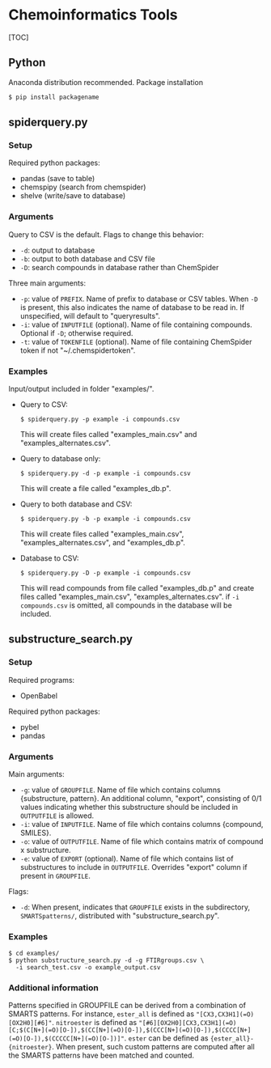 Chemoinformatics Tools
===

[TOC]

Python
---

Anaconda distribution recommended. Package installation

```sh
$ pip install packagename
```

spiderquery.py
---

### Setup

Required python packages:

* pandas (save to table)
* chemspipy (search from chemspider)
* shelve (write/save to database)

### Arguments

Query to CSV is the default. Flags to change this behavior:

* `-d`: output to database
* `-b`: output to both database and CSV file
* `-D`: search compounds in database rather than ChemSpider

Three main arguments:

* `-p`: value of `PREFIX`. Name of prefix to database or CSV tables. When `-D` is present, this also indicates the name of database to be read in. If unspecified, will default to "queryresults".
* `-i`: value of `INPUTFILE` (optional). Name of file containing compounds. Optional if `-D`; otherwise required.
* `-t`: value of `TOKENFILE` (optional). Name of file containing ChemSpider token if not "~/.chemspidertoken".

### Examples

Input/output included in folder "examples/".

* Query to CSV:

    ```
    $ spiderquery.py -p example -i compounds.csv
	```

    This will create files called "examples\_main.csv" and "examples\_alternates.csv".

* Query to database only:

    ```
    $ spiderquery.py -d -p example -i compounds.csv
	```

    This will create a file called "examples\_db.p".

* Query to both database and CSV:

    ```
    $ spiderquery.py -b -p example -i compounds.csv
	```

    This will create files called "examples\_main.csv", "examples\_alternates.csv", and "examples\_db.p".

* Database to CSV:

    ```
    $ spiderquery.py -D -p example -i compounds.csv
	```

    This will read compounds from file called "examples\_db.p" and create files called "examples\_main.csv", "examples\_alternates.csv". if `-i compounds.csv` is omitted, all compounds in the database will be included.

substructure_search.py
---

### Setup

Required programs:

* OpenBabel

Required python packages:

* pybel
* pandas

### Arguments

Main arguments:

* `-g`: value of `GROUPFILE`. Name of file which contains columns {substructure, pattern}. An additional column, "export", consisting of 0/1 values indicating whether this substructure should be included in `OUTPUTFILE` is allowed.
* `-i`: value of `INPUTFILE`. Name of file which contains columns {compound, SMILES}.
* `-o`: value of `OUTPUTFILE`. Name of file which contains matrix of compound x substructure.
* `-e`: value of `EXPORT` (optional). Name of file which contains list of substructures to include in `OUTPUTFILE`. Overrides "export" column if present in `GROUPFILE`.

Flags:

* `-d`: When present, indicates that `GROUPFILE` exists in the subdirectory, `SMARTSpatterns/`, distributed with "substructure_search.py".

### Examples

```
$ cd examples/
$ python substructure_search.py -d -g FTIRgroups.csv \
  -i search_test.csv -o example_output.csv
```

### Additional information

Patterns specified in GROUPFILE can be derived from a combination of SMARTS patterns. For instance, `ester_all` is defined as `"[CX3,CX3H1](=O)[OX2H0][#6]"`. `nitroester` is defined as `"[#6][OX2H0][CX3,CX3H1](=O)[C;$(C[N+](=O)[O-]),$(CC[N+](=O)[O-]),$(CCC[N+](=O)[O-]),$(CCCC[N+](=O)[O-]),$(CCCCC[N+](=O)[O-])]"`. `ester` can be defined as `{ester_all}-{nitroester}`. When present, such custom patterns are computed after all the SMARTS patterns have been matched and counted. 
